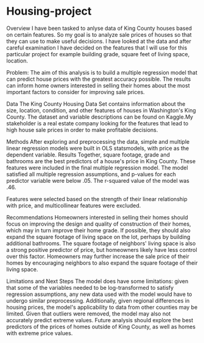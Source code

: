 # Housing-project
Overview
I have been tasked to anlyse data of King County houses based on certain features. So my goal is to analyze sale prices of houses so that they can use to make useful decisions. I have looked at the data and after careful examination I have decided on the features that I will use for this particular project for example building grade, square feet of living space, location.

Problem:
The aim of this analysis is to build a multiple regression model that can predict house prices with the greatest accuracy possible. The results can inform home owners interested in selling their homes about the most important factors to consider for improving sale prices.

Data
The King County Housing Data Set contains information about the size, location, condition, and other features of houses in Washington's King County. The dataset and variable descriptions can be found on Kaggle.My stakeholder is a real estate company  looking for the features that lead to high house sale prices in order to make profitable decisions.

Methods
After exploring and preprocessing the data, simple and multiple linear regression models were built in OLS statsmodels, with price as the dependent variable.
Results
Together, square footage, grade and bathrooms are the best predictors of a house's price in King County. These features were included in the final multiple regression model. The model satisfied all multiple regression assumptions, and p-values for each predictor variable were below .05. The r-squared value of the model was .46.



Features were selected based on the strength of their linear relationship with price, and multicollinear features were excluded.

Recommendations
Homeowners interested in selling their homes should focus on improving the design and quality of construction of their homes, which may in turn improve their home grade. If possible, they should also expand the square footage of living space on the lot, perhaps by building additional bathrooms. The square footage of neighbors' living space is also a strong positive predictor of price, but homeowners likely have less control over this factor. Homeowners may further increase the sale price of their homes by encouraging neighbors to also expand the square footage of their living space.

Limitations and Next Steps
The model does have some limitations: given that some of the variables needed to be log-transformed to satisfy regression assumptions, any new data used with the model would have to undergo similar preprocessing. Additionally, given regional differences in housing prices, the model's applicability to data from other counties may be limited. Given that outliers were removed, the model may also not accurately predict extreme values. Future analysis should explore the best predictors of the prices of homes outside of King County, as well as homes with extreme price values.